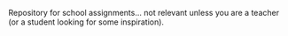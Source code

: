 Repository for school assignments... not relevant unless you are a teacher (or a student looking for some inspiration).
